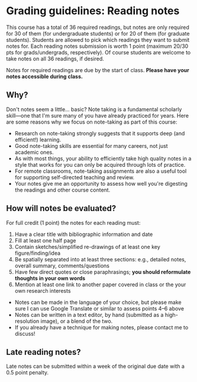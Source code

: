 # Grading guidelines: Reading notes

This course has a total of 36 required readings, but notes are only required for 30 of them (for undergraduate students) or for 20 of them (for graduate students). Students are allowed to pick which readings they want to submit notes for. Each reading notes submission is worth 1 point (maximum 20/30 pts for grads/undergrads, respectively). Of course students are welcome to take notes on all 36 readings, if desired.

Notes for required readings are due by the start of class. **Please have your notes accessible during class.**

## Why?
Don't notes seem a little... basic? Note taking is a fundamental  scholarly skill—one that I'm sure many of you have already practiced for years. Here are some reasons why we focus on note-taking as part of this course:

* Research on note-taking strongly suggests that it supports deep (and efficient!) learning.
* Good note-taking skills are essential for many careers, not just academic ones.
* As with most things, your ability to efficiently take high quality notes in a style that works for you can only be acquired through lots of practice.
* For remote classrooms, note-taking assignments are also a useful tool for supporting self-directed teaching and review.
* Your notes give me an opportunity to assess how well you're digesting the readings and other course content.

## How will notes be evaluated?
For full credit (1 point) the notes for each reading must:

1. Have a clear title with bibliographic information and date
2. Fill at least one half page
3. Contain sketches/simplified re-drawings of at least one key figure/finding/idea
4. Be spatially separated into at least three sections: e.g., detailed notes, overall summary, comments/questions
5. Have few direct quotes or close paraphrasings; **you should reformulate thoughts in your own words**
6. Mention at least one link to another paper covered in class or the your own research interests

- Notes can be made in the language of your choice, but please make sure I can use Google Translate or similar to assess points 4–6 above
- Notes can be written in a text editor, by hand (submitted as a high-resolution image), or a blend of the two.
- If you already have a technique for making notes, please contact me to discuss!

## Late reading notes?
Late notes can be submitted within a week of the original due date with a 0.5 point penalty.
